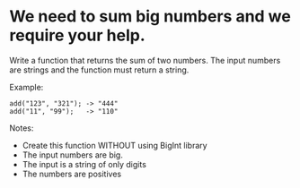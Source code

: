 # We need to sum big numbers and we require your help.

Write a function that returns the sum of two numbers. The input numbers are strings and the function must return a string.

Example:
```
add("123", "321"); -> "444"
add("11", "99");   -> "110"
```

Notes:
* Create this function WITHOUT using BigInt library
* The input numbers are big.
* The input is a string of only digits
* The numbers are positives